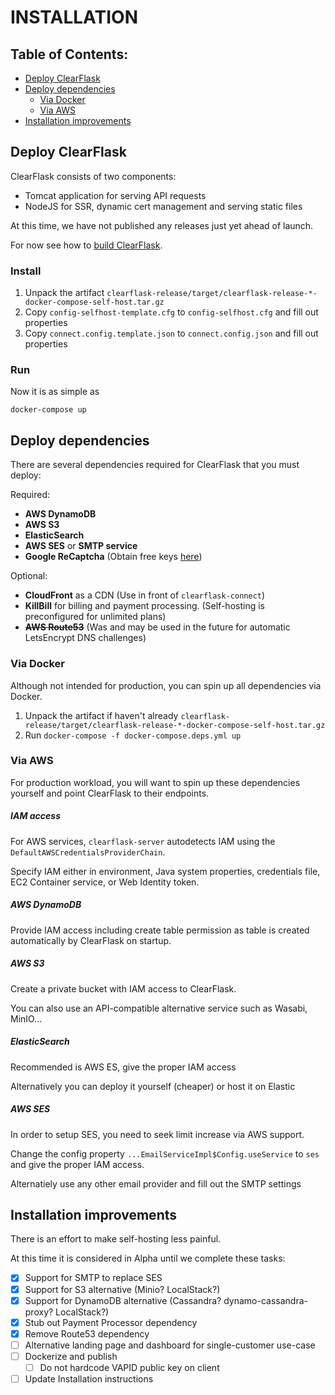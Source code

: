 # INSTALLATION

## Table of Contents:

- [Deploy ClearFlask](#deploy-clearflask)
- [Deploy dependencies](#deploy-dependencies)
    - [Via Docker](#via-docker)
    - [Via AWS](#via-aws)
- [Installation improvements](#installation-improvements)

## Deploy ClearFlask

ClearFlask consists of two components:

- Tomcat application for serving API requests
- NodeJS for SSR, dynamic cert management and serving static files

At this time, we have not published any releases just yet ahead of launch.

For now see how to [build ClearFlask](BUILDING.md).

### Install

1. Unpack the artifact `clearflask-release/target/clearflask-release-*-docker-compose-self-host.tar.gz`
2. Copy `config-selfhost-template.cfg` to `config-selfhost.cfg` and fill out properties
3. Copy `connect.config.template.json` to `connect.config.json` and fill out properties

### Run

Now it is as simple as

```shell
docker-compose up
```

## Deploy dependencies

There are several dependencies required for ClearFlask that you must deploy:

Required:

- **AWS DynamoDB**
- **AWS S3**
- **ElasticSearch**
- **AWS SES** or **SMTP service**
- **Google ReCaptcha** (Obtain free keys [here](https://www.google.com/recaptcha/admin))

Optional:

- **CloudFront** as a CDN (Use in front of `clearflask-connect`)
- **KillBill** for billing and payment processing. (Self-hosting is preconfigured for unlimited plans)
- ~~**AWS Route53**~~ (Was and may be used in the future for automatic LetsEncrypt DNS challenges)

### Via Docker

Although not intended for production, you can spin up all dependencies via Docker.

1. Unpack the artifact if haven't
   already `clearflask-release/target/clearflask-release-*-docker-compose-self-host.tar.gz`
2. Run `docker-compose -f docker-compose.deps.yml up`

### Via AWS

For production workload, you will want to spin up these dependencies yourself and point ClearFlask to their endpoints.

##### IAM access

For AWS services, `clearflask-server` autodetects IAM using the `DefaultAWSCredentialsProviderChain`.

Specify IAM either in environment, Java system properties, credentials file, EC2 Container service, or Web Identity
token.

##### AWS DynamoDB

Provide IAM access including create table permission as table is created automatically by ClearFlask on startup.

##### AWS S3

Create a private bucket with IAM access to ClearFlask.

You can also use an API-compatible alternative service such as Wasabi, MinIO...

##### ElasticSearch

Recommended is AWS ES, give the proper IAM access

Alternatively you can deploy it yourself (cheaper) or host it on Elastic

##### AWS SES

In order to setup SES, you need to seek limit increase via AWS support.

Change the config property `...EmailServiceImpl$Config.useService` to `ses` and give the proper IAM access.

Alternatiely use any other email provider and fill out the SMTP settings

## Installation improvements

There is an effort to make self-hosting less painful.

At this time it is considered in Alpha until we complete these tasks:

- [x] Support for SMTP to replace SES
- [x] Support for S3 alternative (Minio? LocalStack?)
- [x] Support for DynamoDB alternative (Cassandra? dynamo-cassandra-proxy? LocalStack?)
- [x] Stub out Payment Processor dependency
- [x] Remove Route53 dependency
- [ ] Alternative landing page and dashboard for single-customer use-case
- [ ] Dockerize and publish
    - [ ] Do not hardcode VAPID public key on client
- [ ] Update Installation instructions
